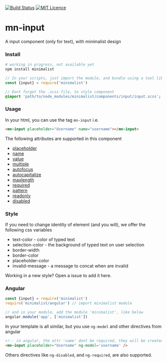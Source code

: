 [![Build Status](https://travis-ci.org/darlanmendonca/minimalist.svg?branch=master)](https://travis-ci.org/darlanmendonca/minimalist)
[![MIT Licence](https://badges.frapsoft.com/os/mit/mit.svg?v=103)](https://opensource.org/licenses/mit-license.php)

# mn-input

A input component (only for text), with minimalist design

### Install

```sh
# working in progress, not available yet
npm install minimalist
```

```js
// In your scripts, just import the module, and bundle using a tool like webpack, or browserify
const {input} = require('minimalist')
```


```sass
// Dont forget the .scss file, to style component
@import 'path/to/node_modules/minimalist/components/input/input.scss';
```


### Usage

In your html, you can use the tag `mn-input` i.e.

```html
<mn-input placeholder="Username" name="username"></mn-input>
```

The following attributes are supported in this component

- [placeholder](https://darlanmendonca.github.io/minimalist/input.html#placeholder)
- [name](https://darlanmendonca.github.io/minimalist/input.html#name)
- [value](https://darlanmendonca.github.io/minimalist/input.html#value)
- [multiple](https://darlanmendonca.github.io/minimalist/input.html#multiple)
- [autofocus](https://darlanmendonca.github.io/minimalist/input.html#autofocus)
- [autocapitalize](https://darlanmendonca.github.io/minimalist/input.html#autocapitalize)
- [maxlength](https://darlanmendonca.github.io/minimalist/input.html#maxlength)
- [required](https://darlanmendonca.github.io/minimalist/input.html#required)
- [pattern](https://darlanmendonca.github.io/minimalist/input.html#pattern)
- [readonly](https://darlanmendonca.github.io/minimalist/input.html#readonly)
- [disabled](https://darlanmendonca.github.io/minimalist/input.html#disabled)

### Style

If you need to change identity of element (and you will), we offer the following css variables

- text-color - color of typed text
- selection-color - the background of typed text on user selection
- border-width
- border-color
- placeholder-color
- invalid-message - a message to concat when are invalid

<!-- This comment will be added when site is ready
Below you can found some examples of styles in codepen

- [default](default url here)
- [blue](blur url here)
- [icon] (icon url here)
- [perspective](perspective url here)
- [rounded](rounded url here) -->

Working in a new style? Open a issue to add it here.

### Angular

```js
const {input} = require('minimalist')
require('minimalist/angular') // import minimalist module

// and in your module, add the module 'minimalist', like below
angular.module('app', ['minimalist'])
```

In your template is all similar, but you use `ng-model` and other directives from angular

```html
<!-- in angular, the attr 'name' dont be required, they will be created automatically, using the last part of ngModel name, e.g. ng-model="data.username" will generate a attribute name="username" -->
<mn-input placeholder="Username" ng-model='username' />
```

Others directives like `ng-disabled`, and `ng-required`, are also supported.


